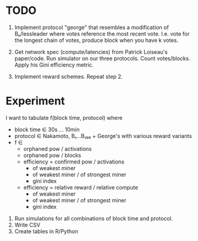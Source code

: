 # TODO

1. Implement protocol "george" that resembles a modification of
Bₖ/lessleader where votes reference the most recent vote. I.e. vote for
the longest chain of votes, produce block when you have k votes.

2. Get network spec (compute/latencies) from Patrick Loiseau's
paper/code. Run simulator on our three protocols. Count votes/blocks.
Apply his Gini efficiency metric.

3. Implement reward schemes. Repeat step 2.

# Experiment

I want to tabulate f(block time, protocol) where
 - block time ∈ 30s ... 10min
 - protocol ∈ Nakamoto, B₁...B₁₀₀ + George's with various reward variants
 - f ∈
    + orphaned pow / activations
    + orphaned pow / blocks
    + efficiency = confirmed pow / activations
      - of weakest miner
      - of weakest miner / of strongest miner
      - gini index
    + efficiency = relative reward / relative compute
      - of weakest miner
      - of weakest miner / of strongest miner
      - gini index

1. Run simulations for all combinations of block time and protocol.
2. Write CSV
3. Create tables in R/Python
